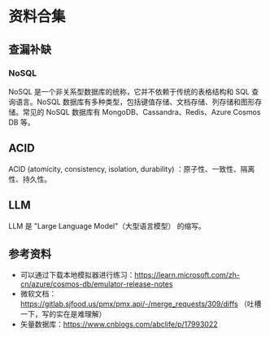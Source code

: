 # 资料合集

## 查漏补缺
### NoSQL
NoSQL 是一个非关系型数据库的统称，它并不依赖于传统的表格结构和 SQL 查询语言。NoSQL 数据库有多种类型，包括键值存储、文档存储、列存储和图形存储。常见的 NoSQL 数据库有 MongoDB、Cassandra、Redis、Azure Cosmos DB 等。

## ACID
ACID (atomicity, consistency, isolation, durability) ：原子性、一致性、隔离性、持久性。

## LLM
LLM 是 "Large Language Model"（大型语言模型） 的缩写。

## 参考资料
- 可以通过下载本地模拟器进行练习：https://learn.microsoft.com/zh-cn/azure/cosmos-db/emulator-release-notes
- 微软文档：https://gitlab.sjfood.us/pmx/pmx.api/-/merge_requests/309/diffs （吐槽一下，写的实在是难理解）
- 矢量数据库：https://www.cnblogs.com/abclife/p/17993022